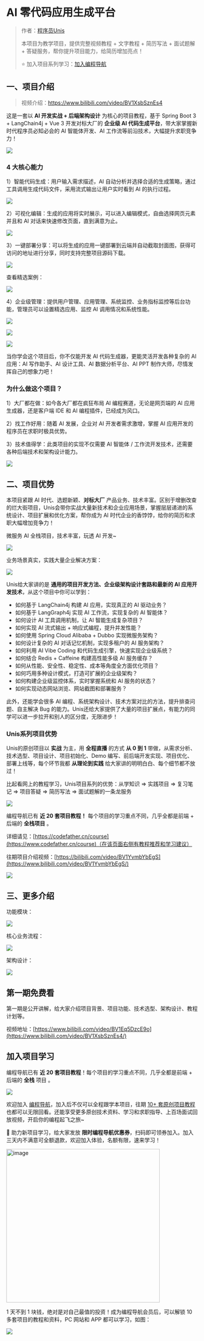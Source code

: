 # AI 零代码应用生成平台

> 作者：[程序员Unis](https://yuyuanweb.feishu.cn/wiki/Abldw5WkjidySxkKxU2cQdAtnah)
>
> 本项目为教学项目，提供完整视频教程 + 文字教程 + 简历写法 + 面试题解 + 答疑服务，帮你提升项目能力，给简历增加亮点！
>
> ⭐️ 加入项目系列学习：[加入编程导航](https://www.codefather.cn/vip)


## 一、项目介绍

> 视频介绍：https://www.bilibili.com/video/BV1XsbSznEs4

这是一套以 **AI 开发实战 + 后端架构设计** 为核心的项目教程，基于 Spring Boot 3 + LangChain4j + Vue 3 开发对标大厂的 **企业级 AI 代码生成平台**，带大家掌握新时代程序员必知必会的 AI 智能体开发、AI 工作流等前沿技术，大幅提升求职竞争力！

![](https://pic.yupi.icu/1/1753332293578-0ccc2a53-6d98-41a7-b714-16fa6a7f095f.png)



### 4 大核心能力

1）智能代码生成：用户输入需求描述，AI 自动分析并选择合适的生成策略，通过工具调用生成代码文件，采用流式输出让用户实时看到 AI 的执行过程。

![](https://pic.yupi.icu/1/1753332332820-9ec614de-65a2-496d-b9b2-dc89c20d06c9.png)



2）可视化编辑：生成的应用将实时展示，可以进入编辑模式，自由选择网页元素并且和 AI 对话来快速修改页面，直到满意为止。

![](https://pic.yupi.icu/1/1753332451827-220a1df9-ea60-4646-bea0-64e5f73d15fe.png)



3）一键部署分享：可以将生成的应用一键部署到云端并自动截取封面图，获得可访问的地址进行分享，同时支持完整项目源码下载。

![](https://pic.yupi.icu/1/1753332366033-187b00b1-8609-42b1-ba80-cf58bdb0e970.png)

查看精选案例：

![](https://pic.yupi.icu/1/1753332637580-d9e92c36-789d-4ded-b03b-16a1ac61dd27.png)



4）企业级管理：提供用户管理、应用管理、系统监控、业务指标监控等后台功能，管理员可以设置精选应用、监控 AI 调用情况和系统性能。

![](https://pic.yupi.icu/1/1753281175326-d7ecfcb9-f034-4893-8e13-be0c5dcdacf6.png)

![](https://pic.yupi.icu/1/1753333524767-c89b8d1b-bc57-4094-ace7-1b37876f3f0b.png)



![](https://pic.yupi.icu/1/1753332482457-e6b13118-e150-45e5-bf36-6cf355cbec19.png)



当你学会这个项目后，你不仅能开发 AI 代码生成器，更能灵活开发各种复杂的 AI 应用：AI 写作助手、AI 设计工具、AI 数据分析平台、AI PPT 制作大师，尽情发挥自己的想象力吧！



### 为什么做这个项目？

1）大厂都在做：如今各大厂都在疯狂布局 AI 编程赛道，无论是网页端的 AI 应用生成器，还是客户端 IDE 和 AI 编程插件，已经成为风口。

2）找工作好用：随着 AI 发展，企业对 AI 开发者需求激增，掌握 AI 应用开发的程序员在求职时极具优势。

3）技术值得学：此类项目的实现不仅需要 AI 智能体 / 工作流开发技术，还需要各种后端技术和架构设计能力。

![](https://pic.yupi.icu/1/1753325705083-12fe403e-93ba-4289-87cd-61ec83b57d5e.png)



## 二、项目优势

本项目紧跟 AI 时代、选题新颖、**对标大厂** 产品业务、技术丰富。区别于增删改查的烂大街项目，Unis会带你实战大量新技术和企业应用场景，掌握层层递进的系统设计、项目扩展和优化方案，帮你成为 AI 时代企业的香饽饽，给你的简历和求职大幅增加竞争力！

微服务 AI 全栈项目，技术丰富，玩透 AI 开发~

![](https://pic.yupi.icu/1/1753272108623-c211ff4f-35ff-4f2c-bd5d-3a39a13d8f1c.png)

业务场景真实，实践大量企业解决方案：

![](https://pic.yupi.icu/1/1753290346736-47093142-ff4f-4b1d-8523-f6dea8de7e3c.png)

Unis给大家讲的是 **通用的项目开发方法、企业级架构设计套路和最新的 AI 应用开发技术**，从这个项目中你可以学到：

- 如何基于 LangChain4j 构建 AI 应用，实现真正的 AI 驱动业务？
- 如何基于 LangGraph4j 实现 AI 工作流，实现复杂的 AI 智能体？
- 如何设计 AI 工具调用机制，让 AI 智能生成复杂项目？
- 如何实现 AI 流式输出 + 响应式编程，提升并发性能？
- 如何使用 Spring Cloud Alibaba + Dubbo 实现微服务架构？
- 如何设计复杂的 AI 对话记忆机制，实现多租户的 AI 服务架构？
- 如何利用 AI Vibe Coding 和代码生成引擎，快速实现企业级系统？
- 如何结合 Redis + Caffeine 构建高性能多级 AI 服务缓存？
- 如何从性能、安全性、稳定性、成本等角度全方面优化项目？
- 如何巧用多种设计模式，打造可扩展的企业级架构？
- 如何构建企业级监控体系，实时掌握系统和 AI 服务的状态？
- 如何实现动态网站浏览、网站截图和部署服务？

此外，还能学会很多 AI 编程、系统架构设计、技术方案对比的方法，提升排查问题、自主解决 Bug 的能力。Unis还给大家提供了大量的项目扩展点，有能力的同学可以进一步拉开和别人的区分度，无限进步！



### Unis系列项目优势

Unis的原创项目以 **实战** 为主，用 **全程直播** 的方式 **从 0 到 1** 带做，从需求分析、技术选型、项目设计、项目初始化、Demo 编写、前后端开发实现、项目优化、部署上线等，每个环节我都 **从理论到实践** 给大家讲的明明白白、每个细节都不放过！

比起看网上的教程学习，Unis项目系列的优势：从学知识 => 实践项目 => 复习笔记 => 项目答疑 => 简历写法 => 面试题解的一条龙服务

![](https://pic.yupi.icu/1/image-20250724150852970.png)

编程导航已有 **近 20 套项目教程！** 每个项目的学习重点不同，几乎全都是前端 + 后端的 **全栈项目** 。

详细请见：[https://codefather.cn/course](https://www.codefather.cn/course)（在该页面右侧有教程推荐和学习建议）

往期项目介绍视频：[https://bilibili.com/video/BV1YvmbYbEgS](https://www.bilibili.com/video/BV1YvmbYbEgS/)

![](https://pic.yupi.icu/1/1753338231169-664e7486-0f52-4153-a28b-0a8757012009.png)



## 三、更多介绍

功能模块：

![](https://pic.yupi.icu/1/image%20(1).png)

核心业务流程：

![](https://pic.yupi.icu/1/image-20250724145913756.png)

架构设计：

![](https://pic.yupi.icu/1/AI%E5%BA%94%E7%94%A8%E7%94%9F%E6%88%90%E5%B9%B3%E5%8F%B0%E6%9E%B6%E6%9E%84%E5%9B%BE.png)


## 第一期免费看

第一期是公开讲解，给大家介绍项目背景、项目功能、技术选型、架构设计、教程计划等。

视频地址：[https://www.bilibili.com/video/BV1Eq5DzcE9o](https://www.bilibili.com/video/BV1XsbSznEs4/)
​	

## 加入项目学习

编程导航已有 **近 20 套项目教程**！每个项目的学习重点不同，几乎全都是前端 + 后端的 **全栈** 项目 。

![](https://pic.yupi.icu/1/wechat_2025-07-24_115207_359.png)

欢迎加入 [编程导航](https://mp.weixin.qq.com/s/I1oD6pAaWBvGLyFDT9AgvA?token=1925632390&lang=zh_CN)，加入后不仅可以全程跟学本项目，往期 [10+ 套原创项目教程](https://mp.weixin.qq.com/s/omIazLMQlTo9M3jFFH7NzQ?token=70787607&lang=zh_CN) 也都可以无限回看。还能享受更多原创技术资料、学习和求职指导、上百场面试回放视频，开启你的编程起飞之旅~

🧧 助力新项目学习，给大家发放 **限时编程导航优惠券**，扫码即可领券加入。加入三天内不满意可全额退款，欢迎加入体验，名额有限，速来学习！

<img width="404" alt="image" src="https://github.com/user-attachments/assets/56411098-b60e-4267-8ba2-4ebc5d416afc" />

1 天不到 1 块钱，绝对是对自己最值的投资！成为编程导航会员后，可以解锁 10 多套项目的教程和资料，PC 网站和 APP 都可以学习，如图：

![](https://pic.yupi.icu/1/image-20250120113756426-20250422160856746.png)

